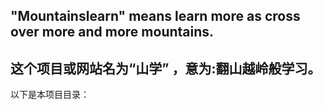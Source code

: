 ## "Mountainslearn" means learn more as cross over more and more mountains.  

## 这个项目或网站名为“山学” ，意为:翻山越岭般学习。

以下是本项目目录：

